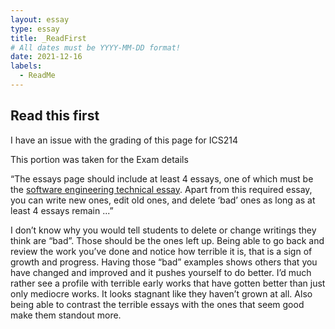 ```yaml
---
layout: essay
type: essay
title: _ReadFirst
# All dates must be YYYY-MM-DD format!
date: 2021-12-16
labels:
  - ReadMe
---
```

## Read this first

I have an issue with the grading of this page for ICS214

This portion was taken for the Exam details

“The essays page should include at least 4 essays, one of which must be the [software engineering technical essay](https://courses.ics.hawaii.edu/ics314f21/morea/final-project/experience-software-engineering-technical-essay.html). Apart from this required essay, you can write new ones, edit old ones, and delete ‘bad’ ones as long as at least 4 essays remain ...”

I don’t know why you would tell students to delete or change writings they think are “bad”. Those should be the ones left up. Being able to go back and review the work you’ve done and notice how terrible it is, that is a sign of growth and progress. Having those “bad” examples shows others that you have changed and improved and it pushes yourself to do better. I’d much rather see a profile with terrible early works that have gotten better than just only mediocre works. It looks stagnant like they haven’t grown at all. Also being able to contrast the terrible essays with the ones that seem good make them standout more.
